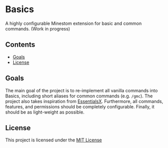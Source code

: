 # Basics
A highly configurable Minestom extension for basic and common commands. (Work in progress)

## Contents
- [Goals](#goals)
- [License](#license)

## Goals
The main goal of the project is to re-implement all vanilla commands into Basics, including short aliases for common commands (e.g. `/gmc`). The project also takes inspiration from [EssentialsX](https://essentialsx.net).
Furthermore, all commands, features, and permissions should be completely configurable. Finally, it should be as light-weight as possible.

## License
This project is licensed under the [MIT License](LICENSE.md)
